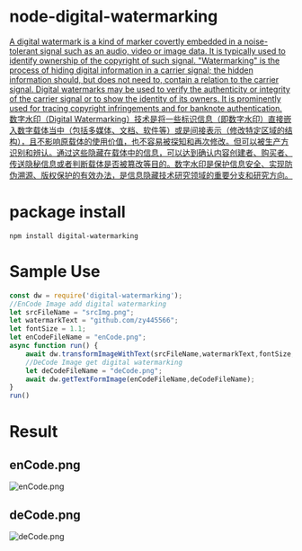 # node-digital-watermarking
[A digital watermark is a kind of marker covertly embedded in a noise-tolerant signal such as an audio, video or image data. It is typically used to identify ownership of the copyright of such signal. "Watermarking" is the process of hiding digital information in a carrier signal; the hidden information should, but does not need to, contain a relation to the carrier signal. Digital watermarks may be used to verify the authenticity or integrity of the carrier signal or to show the identity of its owners. It is prominently used for tracing copyright infringements and for banknote authentication.](https://en.wikipedia.org/wiki/Digital_watermarking)
<br />
[数字水印（Digital Watermarking）技术是将一些标识信息（即数字水印）直接嵌入数字载体当中（包括多媒体、文档、软件等）或是间接表示（修改特定区域的结构），且不影响原载体的使用价值，也不容易被探知和再次修改。但可以被生产方识别和辨认。通过这些隐藏在载体中的信息，可以达到确认内容创建者、购买者、传送隐秘信息或者判断载体是否被篡改等目的。数字水印是保护信息安全、实现防伪溯源、版权保护的有效办法，是信息隐藏技术研究领域的重要分支和研究方向。](https://baike.baidu.com/item/%E6%95%B0%E5%AD%97%E6%B0%B4%E5%8D%B0/722667)

# package install
```
npm install digital-watermarking
```

# Sample Use
```js
const dw = require('digital-watermarking');
//EnCode Image add digital watermarking
let srcFileName = "srcImg.png";
let watermarkText = "github.com/zy445566";
let fontSize = 1.1;
let enCodeFileName = "enCode.png";
async function run() {
    await dw.transformImageWithText(srcFileName,watermarkText,fontSize,enCodeFileName);
    //DeCode Image get digital watermarking
    let deCodeFileName = "deCode.png";
    await dw.getTextFormImage(enCodeFileName,deCodeFileName);
}
run()

```

# Result
## enCode.png
![enCode.png](https://raw.githubusercontent.com/zy445566/node-digital-watermarking/master/test/enCode.png)
## deCode.png
![deCode.png](https://raw.githubusercontent.com/zy445566/node-digital-watermarking/master/test/deCode.png)